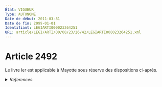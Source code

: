 ```yaml
---
État: VIGUEUR
Type: AUTONOME
Date de début: 2011-03-31
Date de fin: 2999-01-01
Identifiant: LEGIARTI000023264251
URL: article/LEGI/ARTI/00/00/23/26/42/LEGIARTI000023264251.xml
---
```


<h1>Article 2492</h1>

Le livre Ier est applicable à Mayotte sous réserve des dispositions ci-après.


<details>
  <summary><em>Références</em></summary>

  <h2>Articles faisant référence à l'article</h2>
  
  <ul>
    <li>
      <a href="https://legal.tricoteuses.fr//redirection/LEGIARTI000020123546?vers=git&vers=legifrance">Code civil - article 317 AUTONOME MODIFIE, en vigueur du 2009-01-19 au 2011-05-01</a> CITATION cible
    </li>
    <li>
      <a href="https://legal.tricoteuses.fr//redirection/LEGIARTI000006425082?vers=git&vers=legifrance">Code civil - article 317 AUTONOME MODIFIE, en vigueur du 2006-07-01 au 2009-01-19</a> CITATION cible
    </li>
    <li>
      <a href="https://legal.tricoteuses.fr//redirection/LEGIARTI000024966735?vers=git&vers=legifrance">Code civil - article 317 AUTONOME MODIFIE, en vigueur du 2011-12-15 au 2019-03-25</a> CITATION cible
    </li>
    <li>
      <a href="https://legal.tricoteuses.fr//redirection/LEGIARTI000043982427?vers=git&vers=legifrance">Code civil - article 63 AUTONOME VIGUEUR, en vigueur depuis le 2021-08-26</a> CITATION cible
    </li>
    <li>
      <a href="https://legal.tricoteuses.fr//redirection/LEGIARTI000006421065?vers=git&vers=legifrance">Code civil - article 63 AUTONOME MODIFIE, en vigueur du 2003-11-27 au 2006-04-05</a> CITATION cible
    </li>
    <li>
      <a href="https://legal.tricoteuses.fr//redirection/LEGIARTI000017841367?vers=git&vers=legifrance">Code civil - article 63 AUTONOME MODIFIE, en vigueur du 2007-12-22 au 2019-03-25</a> CITATION cible
    </li>
    <li>
      <a href="https://legal.tricoteuses.fr//redirection/LEGIARTI000047900613?vers=git&vers=legifrance">Code civil - article 317 AUTONOME MODIFIE, en vigueur du 1804-03-21 au 1972-08-01</a> CITATION cible
    </li>
    <li>
      <a href="https://legal.tricoteuses.fr//redirection/LEGIARTI000023780871?vers=git&vers=legifrance">Code civil - article 317 AUTONOME MODIFIE, en vigueur du 2011-05-01 au 2011-12-15</a> CITATION cible
    </li>
    <li>
      <a href="https://legal.tricoteuses.fr//redirection/LEGIARTI000006421064?vers=git&vers=legifrance">Code civil - article 63 AUTONOME MODIFIE, en vigueur du 2002-01-01 au 2003-11-27</a> CITATION cible
    </li>
    <li>
      <a href="https://legal.tricoteuses.fr//redirection/LEGIARTI000006425081?vers=git&vers=legifrance">Code civil - article 317 AUTONOME MODIFIE, en vigueur du 1993-01-09 au 2006-07-01</a> CITATION cible
    </li>
    <li>
      <a href="https://legal.tricoteuses.fr//redirection/LEGIARTI000006421067?vers=git&vers=legifrance">Code civil - article 63 AUTONOME MODIFIE, en vigueur du 2007-03-01 au 2007-12-22</a> CITATION cible
    </li>
    <li>
      <a href="https://legal.tricoteuses.fr//redirection/LEGIARTI000006421066?vers=git&vers=legifrance">Code civil - article 63 AUTONOME MODIFIE, en vigueur du 2006-04-05 au 2007-03-01</a> CITATION cible
    </li>
    <li>
      <a href="https://legal.tricoteuses.fr//redirection/LEGIARTI000006421063?vers=git&vers=legifrance">Code civil - article 63 AUTONOME MODIFIE, en vigueur du 1956-08-07 au 2002-01-01</a> CITATION cible
    </li>
    <li>
      <a href="https://legal.tricoteuses.fr//redirection/LEGIARTI000038310530?vers=git&vers=legifrance">Code civil - article 63 AUTONOME MODIFIE, en vigueur du 2019-03-25 au 2020-01-01</a> CITATION cible
    </li>
    <li>
      <a href="https://legal.tricoteuses.fr//redirection/LEGIARTI000038310357?vers=git&vers=legifrance">Code civil - article 317 AUTONOME VIGUEUR, en vigueur depuis le 2019-03-25</a> CITATION cible
    </li>
    <li>
      <a href="https://legal.tricoteuses.fr//redirection/LEGIARTI000023176265?vers=git&vers=legifrance">Loi n° 2010-1487 du 7 décembre 2010 relative au Département de Mayotte - article 17 ENTIEREMENT_MODIF</a> MODIFIE source
    </li>
    <li>
      <a href="https://legal.tricoteuses.fr//redirection/LEGIARTI000039368627?vers=git&vers=legifrance">Code civil - article 63 AUTONOME MODIFIE, en vigueur du 2020-01-01 au 2021-08-26</a> CITATION cible
    </li>
    <li>
      <a href="https://legal.tricoteuses.fr//redirection/LEGIARTI000006425080?vers=git&vers=legifrance">Code civil - article 317 AUTONOME MODIFIE, en vigueur du 1972-08-01 au 1993-01-09</a> CITATION cible
    </li>
    <li>
      <a href="https://legal.tricoteuses.fr//redirection/LEGIARTI000006421034?vers=git&vers=legifrance">Code civil - article 58 AUTONOME VIGUEUR, en vigueur depuis le 1993-01-09</a> CITATION cible
    </li>
    <li>
      <a href="https://legal.tricoteuses.fr//redirection/LEGIARTI000006419286?vers=git&vers=legifrance">Code civil - article 7 AUTONOME VIGUEUR, en vigueur depuis le 1889-06-28</a> CITATION cible
    </li>
    <li>
      <a href="https://legal.tricoteuses.fr//redirection/LEGIARTI000006420786?vers=git&vers=legifrance">Code civil - article 34 AUTONOME MODIFIE, en vigueur du 1922-10-28 au 2013-05-19</a> CITATION cible
    </li>
    <li>
      <a href="https://legal.tricoteuses.fr//redirection/LEGIARTI000006421042?vers=git&vers=legifrance">Code civil - article 62-1 AUTONOME MODIFIE, en vigueur du 2002-01-23 au 2006-07-01</a> CITATION cible
    </li>
    <li>
      <a href="https://legal.tricoteuses.fr//redirection/LEGIARTI000006421043?vers=git&vers=legifrance">Code civil - article 62-1 AUTONOME VIGUEUR, en vigueur depuis le 2006-07-01</a> CITATION cible
    </li>
    <li>
      <a href="https://legal.tricoteuses.fr//redirection/LEGIARTI000027432067?vers=git&vers=legifrance">Code civil - article 34 AUTONOME VIGUEUR, en vigueur depuis le 2013-05-19</a> CITATION cible
    </li>
  </ul>
  
  <h2>Références faites par l'article</h2>
  
  <ul>
    <li>
      2010-12-07 MODIFIE cible <a href="https://legal.tricoteuses.fr//redirection/LEGIARTI000023176265?vers=git&vers=legifrance">Loi n° 2010-1487 du 7 décembre 2010 relative au Département de Mayotte - article 17 ENTIEREMENT_MODIF</a>
    </li>
    <li>
      2999-01-01 CONCORDE cible <a href="https://legal.tricoteuses.fr//redirection/LEGIARTI000006448079?vers=git&vers=legifrance">Code civil - article 2287 AUTONOME TRANSFERE, en vigueur du 2004-06-01 au 2006-03-24</a>
    </li>
    <li>
      2999-01-01 CONCORDANCE source <a href="https://legal.tricoteuses.fr//redirection/LEGIARTI000006448079?vers=git&vers=legifrance">Code civil - article 2287 AUTONOME TRANSFERE, en vigueur du 2004-06-01 au 2006-03-24</a>
    </li>
    <li>
      2999-01-01 CITATION source <a href="https://legal.tricoteuses.fr//redirection/LEGIARTI000006425080?vers=git&vers=legifrance">Code civil - article 317 AUTONOME MODIFIE, en vigueur du 1972-08-01 au 1993-01-09</a>
    </li>
    <li>
      2999-01-01 CITATION source <a href="https://legal.tricoteuses.fr//redirection/LEGIARTI000006420786?vers=git&vers=legifrance">Code civil - article 34 AUTONOME MODIFIE, en vigueur du 1922-10-28 au 2013-05-19</a>
    </li>
    <li>
      2999-01-01 CITATION source <a href="https://legal.tricoteuses.fr//redirection/LEGIARTI000006421034?vers=git&vers=legifrance">Code civil - article 58 AUTONOME VIGUEUR, en vigueur depuis le 1993-01-09</a>
    </li>
    <li>
      2999-01-01 CITATION source <a href="https://legal.tricoteuses.fr//redirection/LEGIARTI000006421042?vers=git&vers=legifrance">Code civil - article 62-1 AUTONOME MODIFIE, en vigueur du 2002-01-23 au 2006-07-01</a>
    </li>
    <li>
      2999-01-01 CITATION source <a href="https://legal.tricoteuses.fr//redirection/LEGIARTI000006421063?vers=git&vers=legifrance">Code civil - article 63 AUTONOME MODIFIE, en vigueur du 1956-08-07 au 2002-01-01</a>
    </li>
    <li>
      2999-01-01 CITATION source <a href="https://legal.tricoteuses.fr//redirection/LEGIARTI000006419286?vers=git&vers=legifrance">Code civil - article 7 AUTONOME VIGUEUR, en vigueur depuis le 1889-06-28</a>
    </li>
    <li>
      CODIFICATION source Loi 1804-03-15
    </li>
  </ul>
</details>
